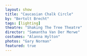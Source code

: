 ```yaml
---
layout: show
title: "Caucasian Chalk Circle"
by: "Bertolt Brecht"
tags: [lighting]
theatre: "Shaking The Tree Theatre"
director: "Samantha Van Der Merwe"
costumes: "Alanna Hylton"
photos: "Gary Norman"
featured: true
---
```

